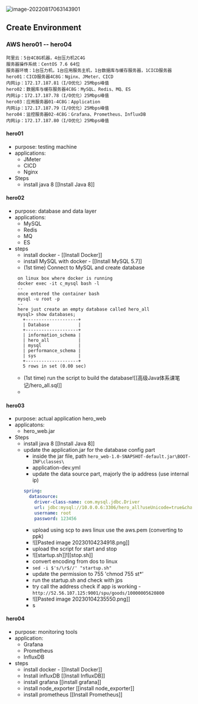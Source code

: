 

![image-20220817063143901](01-项目性能优化环境搭建v1.0/image-20220817063143901.png)

## Create Environment

### AWS hero01 -- hero04
```
阿里云：5台4C8G机器，4台压力机2C4G
服务器操作系统：CentOS 7.6 64位
服务器环境：1台压力机，1台应用服务主机，1台数据库与缓存服务器，1CICD服务器
hero01：CICD服务器4C8G：Nginx、JMeter、CICD
内网ip：172.17.187.81（I/O优化）25Mbps峰值
hero02：数据库与缓存服务器4C8G：MySQL、Redis、MQ、ES
内网ip：172.17.187.78（I/O优化）25Mbps峰值
hero03：应用服务器01-4C8G：Application
内网ip：172.17.187.79（I/O优化）25Mbps峰值
hero04：监控服务器02-4C8G：Grafana、Prometheus、InfluxDB
内网ip：172.17.187.80（I/O优化）25Mbps峰值

```
#### hero01
 - purpose: testing machine
 - applications:
	 - JMeter
	 - CICD
	 - Nginx
 - Steps
	 - install java 8 [[Install Java 8]]

#### hero02
 - purpose: database and data layer
 - applications:
	 - MySQL
	 - Redis
	 - MQ
	 - ES
 - steps
	 - install docker - [[Install Docker]]
	 - install MySQL with docker - [[Install MySQL 5.7]]
	 - (1st time) Connect to MySQL and create database
	 ```
	  on linux box where docker is running
	  docker exec -it c_mysql bash -l
	  --
	  once entered the container bash
	  mysql -u root -p
	  --
	  here just create an empty database called hero_all
	  mysql> show databases;
		+--------------------+
		| Database           |
		+--------------------+
		| information_schema |
		| hero_all           |
		| mysql              |
		| performance_schema |
		| sys                |
		+--------------------+
		5 rows in set (0.00 sec)
     ``` 
	-  (1st time) run the script to build the database![[高级Java体系课笔记/hero_all.sql]]
	- 


#### hero03
 - purpose: actual application hero_web
 - applicatons:
	 - hero_web.jar
 - Steps
	 - install java 8 [[Install Java 8]]
	 - update the application.jar for the database config part
		 - inside the jar file, path `hero_web-1.0-SNAPSHOT-default.jar\BOOT-INF\classes\`
		 - application-dev.yml
		 - update the data source part, majorly the ip address (use internal ip)
		 ```yaml
		spring:
		  datasource:
		    driver-class-name: com.mysql.jdbc.Driver
		    url: jdbc:mysql://10.0.0.6:3306/hero_all?useUnicode=true&characterEncoding=UTF-8&serverTimezone=GMT%2B8
		    username: root
		    password: 123456		 
        ```
		 - upload using scp to aws linux use the aws.pem (converting to ppk)
		 - ![[Pasted image 20230104234918.png]]
		 - upload the script for start and stop 
		 - ![[startup.sh]]![[stop.sh]]
		 - convert encoding from dos to linux
		 - `sed -i $'s/\r$//' "startup.sh"`
		 - update the permission to 755 'chmod 755 st*'
		 - run the startup.sh and check with jps
		 - try call the address check if app is working - `http://52.56.107.125:9001/spu/goods/10000005620800`
		 - ![[Pasted image 20230104235550.png]]
		 - s



#### hero04
 - purpose: monitoring tools
 - application:
	 - Grafana
	 - Prometheus
	 - InfluxDB
 - steps
	 - install docker - [[Install Docker]]
	 - Install influxDB [[Install InfluxDB]]
	 - install grafana [[install grafana]]
	 - install node_exporter [[install node_exporter]]
	 - install prometheus [[Install Prometheus]]

